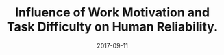 ---
title: "Influence of Work Motivation and Task Difficulty on Human Reliability."
collection: publications
category: conferences
venue: 'Proceedings of the 2nd International Conference on Reliability Systems Engineering (ICRSE 2017), Beijing, 2017'
paperurl: 'https://ieeexplore.ieee.org/document/8030722'
date: 2017-09-11
---